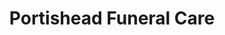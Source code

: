 ---
title: "Portishead Funeral Care"
url: /bristol/portishead-funeral-care/
shop: funeral directors
---
